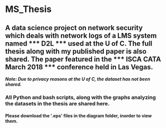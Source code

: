 # MS_Thesis
## A data science project on network security which deals with network logs of a LMS system named *** D2L *** used at the U of C. The full thesis along with my published paper is also shared. The paper featured in the *** ISCA CATA March 2018 *** conference held in Las Vegas. 
***Note: Due to privacy reasons at the U of C, the dataset has not been shared.***

### All Python and bash scripts, along with the graphs analyzing the datasets in the thesis are shared here.
#### Please download the '.eps' files in the diagram folder, inorder to view them.

